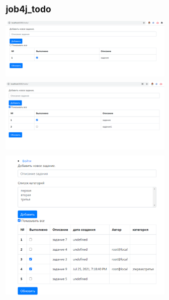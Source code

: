 # job4j_todo

![alt text](images/Screenshot_1.png)

![alt text](images/Screenshot_4.png)

![alt text](images/Screenshot_5.png)